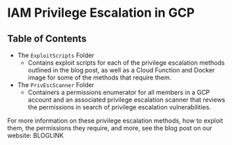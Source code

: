 # IAM Privilege Escalation in GCP

## Table of Contents
- The `ExploitScripts` Folder
    - Contains exploit scripts for each of the privilege escalation methods outlined in the blog post, as well as a Cloud Function and Docker image for some of the methods that require them.
- The `PrivEscScanner` Folder
    - Containers a permissions enumerator for all members in a GCP account and an associated privilege escalation scanner that reviews the permissions in search of privilege escalation vulnerabilities.

For more information on these privilege escalation methods, how to exploit them, the permissions they require, and more, see the blog post on our website: BLOGLINK